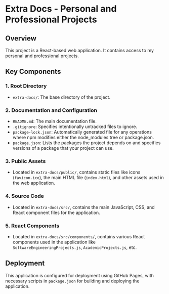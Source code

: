 # Extra Docs - Personal and Professional Projects

## Overview
This project is a React-based web application. It contains access to my personal and professional projects.

## Key Components

### 1. Root Directory
- `extra-docs/`: The base directory of the project.

### 2. Documentation and Configuration
- `README.md`: The main documentation file.
- `.gitignore`: Specifies intentionally untracked files to ignore.
- `package-lock.json`: Automatically generated file for any operations where npm modifies either the node_modules tree or package.json.
- `package.json`: Lists the packages the project depends on and specifies versions of a package that your project can use.

### 3. Public Assets
- Located in `extra-docs/public/`, contains static files like icons (`favicon.ico`), the main HTML file (`index.html`), and other assets used in the web application.

### 4. Source Code
- Located in `extra-docs/src/`, contains the main JavaScript, CSS, and React component files for the application.

### 5. React Components
- Located in `extra-docs/src/components/`, contains various React components used in the application like `SoftwareEngineeringProjects.js`, `AcademicProjects.js`, etc.

## Deployment
This application is configured for deployment using GitHub Pages, with necessary scripts in `package.json` for building and deploying the application.
